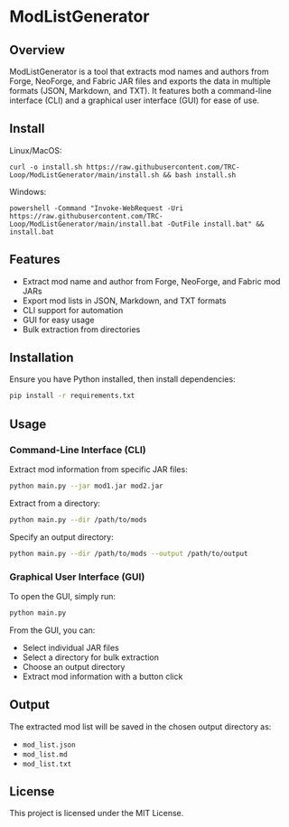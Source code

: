 # ModListGenerator

## Overview

ModListGenerator is a tool that extracts mod names and authors from Forge, NeoForge, and Fabric JAR files and exports the data in multiple formats (JSON, Markdown, and TXT). It features both a command-line interface (CLI) and a graphical user interface (GUI) for ease of use.

## Install
Linux/MacOS:

`curl -o install.sh https://raw.githubusercontent.com/TRC-Loop/ModListGenerator/main/install.sh && bash install.sh`

Windows:

`powershell -Command "Invoke-WebRequest -Uri https://raw.githubusercontent.com/TRC-Loop/ModListGenerator/main/install.bat -OutFile install.bat" && install.bat
`

## Features

- Extract mod name and author from Forge, NeoForge, and Fabric mod JARs
- Export mod lists in JSON, Markdown, and TXT formats
- CLI support for automation
- GUI for easy usage
- Bulk extraction from directories

## Installation

Ensure you have Python installed, then install dependencies:

```sh
pip install -r requirements.txt
```

## Usage

### Command-Line Interface (CLI)

Extract mod information from specific JAR files:

```sh
python main.py --jar mod1.jar mod2.jar
```

Extract from a directory:

```sh
python main.py --dir /path/to/mods
```

Specify an output directory:

```sh
python main.py --dir /path/to/mods --output /path/to/output
```

### Graphical User Interface (GUI)

To open the GUI, simply run:

```sh
python main.py
```

From the GUI, you can:

- Select individual JAR files
- Select a directory for bulk extraction
- Choose an output directory
- Extract mod information with a button click

## Output

The extracted mod list will be saved in the chosen output directory as:

- `mod_list.json`
- `mod_list.md`
- `mod_list.txt`

## License

This project is licensed under the MIT License.

